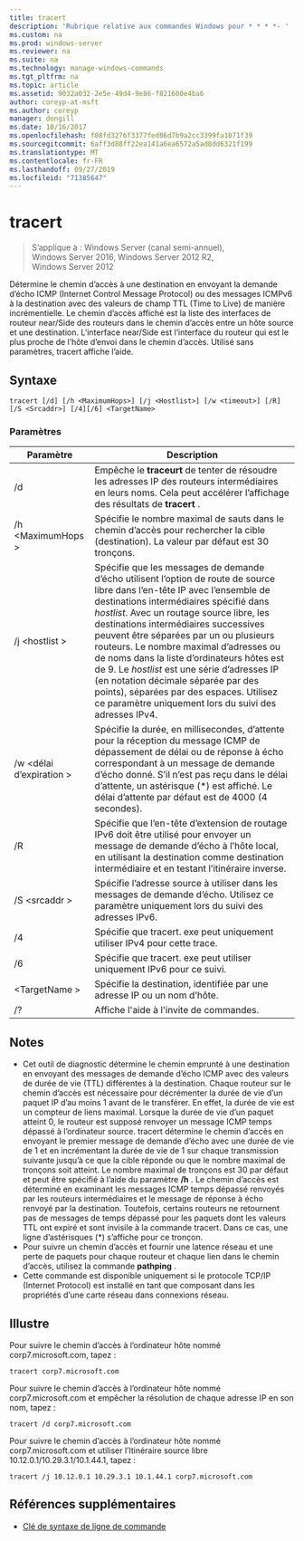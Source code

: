 ```yaml
---
title: tracert
description: 'Rubrique relative aux commandes Windows pour * * * *- '
ms.custom: na
ms.prod: windows-server
ms.reviewer: na
ms.suite: na
ms.technology: manage-windows-commands
ms.tgt_pltfrm: na
ms.topic: article
ms.assetid: 9032a032-2e5e-49d4-9e86-f821600e4ba6
author: coreyp-at-msft
ms.author: coreyp
manager: dongill
ms.date: 10/16/2017
ms.openlocfilehash: f08fd3276f3377fed06d7b9a2cc3399fa1071f39
ms.sourcegitcommit: 6aff3d88ff22ea141a6ea6572a5ad8dd6321f199
ms.translationtype: MT
ms.contentlocale: fr-FR
ms.lasthandoff: 09/27/2019
ms.locfileid: "71385647"
---
```

# <a name="tracert"></a>tracert

>S’applique à : Windows Server (canal semi-annuel), Windows Server 2016, Windows Server 2012 R2, Windows Server 2012

Détermine le chemin d’accès à une destination en envoyant la demande d’écho ICMP (Internet Control Message Protocol) ou des messages ICMPv6 à la destination avec des valeurs de champ TTL (Time to Live) de manière incrémentielle. Le chemin d’accès affiché est la liste des interfaces de routeur near/Side des routeurs dans le chemin d’accès entre un hôte source et une destination. L’interface near/Side est l’interface du routeur qui est le plus proche de l’hôte d’envoi dans le chemin d’accès. Utilisé sans paramètres, tracert affiche l’aide.   

## <a name="syntax"></a>Syntaxe  
```  
tracert [/d] [/h <MaximumHops>] [/j <Hostlist>] [/w <timeout>] [/R] [/S <Srcaddr>] [/4][/6] <TargetName>  
```  
### <a name="parameters"></a>Paramètres  
|Paramètre|Description|  
|-------|--------|  
|/d|Empêche le **traceurt** de tenter de résoudre les adresses IP des routeurs intermédiaires en leurs noms. Cela peut accélérer l’affichage des résultats de **tracert** .|  
|/h \<MaximumHops >|Spécifie le nombre maximal de sauts dans le chemin d’accès pour rechercher la cible (destination). La valeur par défaut est 30 tronçons.|  
|/j \<hostlist >|Spécifie que les messages de demande d’écho utilisent l’option de route de source libre dans l’en-tête IP avec l’ensemble de destinations intermédiaires spécifié dans *hostlist*. Avec un routage source libre, les destinations intermédiaires successives peuvent être séparées par un ou plusieurs routeurs. Le nombre maximal d’adresses ou de noms dans la liste d’ordinateurs hôtes est de 9. Le *hostlist* est une série d’adresses IP (en notation décimale séparée par des points), séparées par des espaces. Utilisez ce paramètre uniquement lors du suivi des adresses IPv4.|  
|/w \<délai d’expiration >|Spécifie la durée, en millisecondes, d’attente pour la réception du message ICMP de dépassement de délai ou de réponse à écho correspondant à un message de demande d’écho donné. S’il n’est pas reçu dans le délai d’attente, un astérisque (*) est affiché. Le délai d’attente par défaut est de 4000 (4 secondes).|  
|/R|Spécifie que l’en-tête d’extension de routage IPv6 doit être utilisé pour envoyer un message de demande d’écho à l’hôte local, en utilisant la destination comme destination intermédiaire et en testant l’itinéraire inverse.|  
|/S \<srcaddr >|Spécifie l’adresse source à utiliser dans les messages de demande d’écho. Utilisez ce paramètre uniquement lors du suivi des adresses IPv6.|  
|/4|Spécifie que tracert. exe peut uniquement utiliser IPv4 pour cette trace.|  
|/6|Spécifie que tracert. exe peut utiliser uniquement IPv6 pour ce suivi.|  
|\<TargetName >|Spécifie la destination, identifiée par une adresse IP ou un nom d’hôte.|  
|/?|Affiche l'aide à l'invite de commandes.|  

## <a name="remarks"></a>Notes  
-   Cet outil de diagnostic détermine le chemin emprunté à une destination en envoyant des messages de demande d’écho ICMP avec des valeurs de durée de vie (TTL) différentes à la destination. Chaque routeur sur le chemin d’accès est nécessaire pour décrémenter la durée de vie d’un paquet IP d’au moins 1 avant de le transférer. En effet, la durée de vie est un compteur de liens maximal. Lorsque la durée de vie d’un paquet atteint 0, le routeur est supposé renvoyer un message ICMP temps dépassé à l’ordinateur source. tracert détermine le chemin d’accès en envoyant le premier message de demande d’écho avec une durée de vie de 1 et en incrémentant la durée de vie de 1 sur chaque transmission suivante jusqu’à ce que la cible réponde ou que le nombre maximal de tronçons soit atteint. Le nombre maximal de tronçons est 30 par défaut et peut être spécifié à l’aide du paramètre **/h** . Le chemin d’accès est déterminé en examinant les messages ICMP temps dépassé renvoyés par les routeurs intermédiaires et le message de réponse à écho renvoyé par la destination. Toutefois, certains routeurs ne retournent pas de messages de temps dépassé pour les paquets dont les valeurs TTL ont expiré et sont invisile à la commande tracert. Dans ce cas, une ligne d’astérisques (*) s’affiche pour ce tronçon.  
-   Pour suivre un chemin d’accès et fournir une latence réseau et une perte de paquets pour chaque routeur et chaque lien dans le chemin d’accès, utilisez la commande **pathping** .  
-   Cette commande est disponible uniquement si le protocole TCP/IP (Internet Protocol) est installé en tant que composant dans les propriétés d’une carte réseau dans connexions réseau.  

## <a name="BKMK_Examples"></a>Illustre  
Pour suivre le chemin d’accès à l’ordinateur hôte nommé corp7.microsoft.com, tapez :  
```  
tracert corp7.microsoft.com  
```  
Pour suivre le chemin d’accès à l’ordinateur hôte nommé corp7.microsoft.com et empêcher la résolution de chaque adresse IP en son nom, tapez :  
```  
tracert /d corp7.microsoft.com  
```  
Pour suivre le chemin d’accès à l’ordinateur hôte nommé corp7.microsoft.com et utiliser l’Itinéraire source libre 10.12.0.1/10.29.3.1/10.1.44.1, tapez :  
```  
tracert /j 10.12.0.1 10.29.3.1 10.1.44.1 corp7.microsoft.com  
```  
## <a name="additional-references"></a>Références supplémentaires  
-   [Clé de syntaxe de ligne de commande](command-line-syntax-key.md)  

